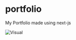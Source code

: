 # portfolio
My Portfolio made using next-js


![Visual](https://cdn.discordapp.com/attachments/554479498721099787/1018586516504723576/unknown.png)
